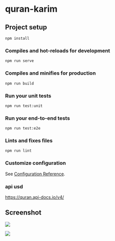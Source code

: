 # quran-karim

## Project setup
```
npm install
```

### Compiles and hot-reloads for development
```
npm run serve
```

### Compiles and minifies for production
```
npm run build
```

### Run your unit tests
```
npm run test:unit
```

### Run your end-to-end tests
```
npm run test:e2e
```

### Lints and fixes files
```
npm run lint
```

### Customize configuration
See [Configuration Reference](https://cli.vuejs.org/config/).



### api usd

https://quran.api-docs.io/v4/


## Screenshot

![](https://raw.githubusercontent.com/adibemohamed/quranaho/master/presses/desktop.jpg)

![](https://raw.githubusercontent.com/adibemohamed/quranaho/master/presses/mobile.jpg)   
